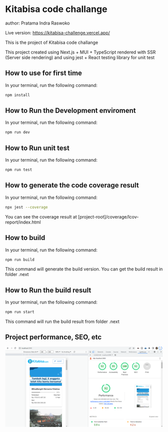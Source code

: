 # Kitabisa code challange
author: Pratama Indra Raswoko

Live version: https://kitabisa-challenge.vercel.app/

This is the project of Kitabisa code challange

This project created using Next.js + MUI + TypeScript rendered with SSR (Server side rendering) and using jest + React testing library for unit test

## How to use for first time

In your terminal, run the following command:

```bash
npm install
```

## How to Run the Development enviroment

In your terminal, run the following command:

```bash
npm run dev
```

## How to Run unit test

In your terminal, run the following command:

```bash
npm run test
```

## How to generate the code coverage result

In your terminal, run the following command:

```bash
npx jest --coverage
```
You can see the coverage result at [project-root]/coverage/lcov-report/index.html

## How to build

In your terminal, run the following command:

```bash
npm run build
```
This command will generate the build version. You can get the build result in folder .next

## How to Run the build result

In your terminal, run the following command:

```bash
npm run start
```
This command will run the build result from folder .next

## Project performance, SEO, etc

![alt text](https://github.com/pindrar/kitabisa-challenge/blob/main/public/performance.png?raw=true)
